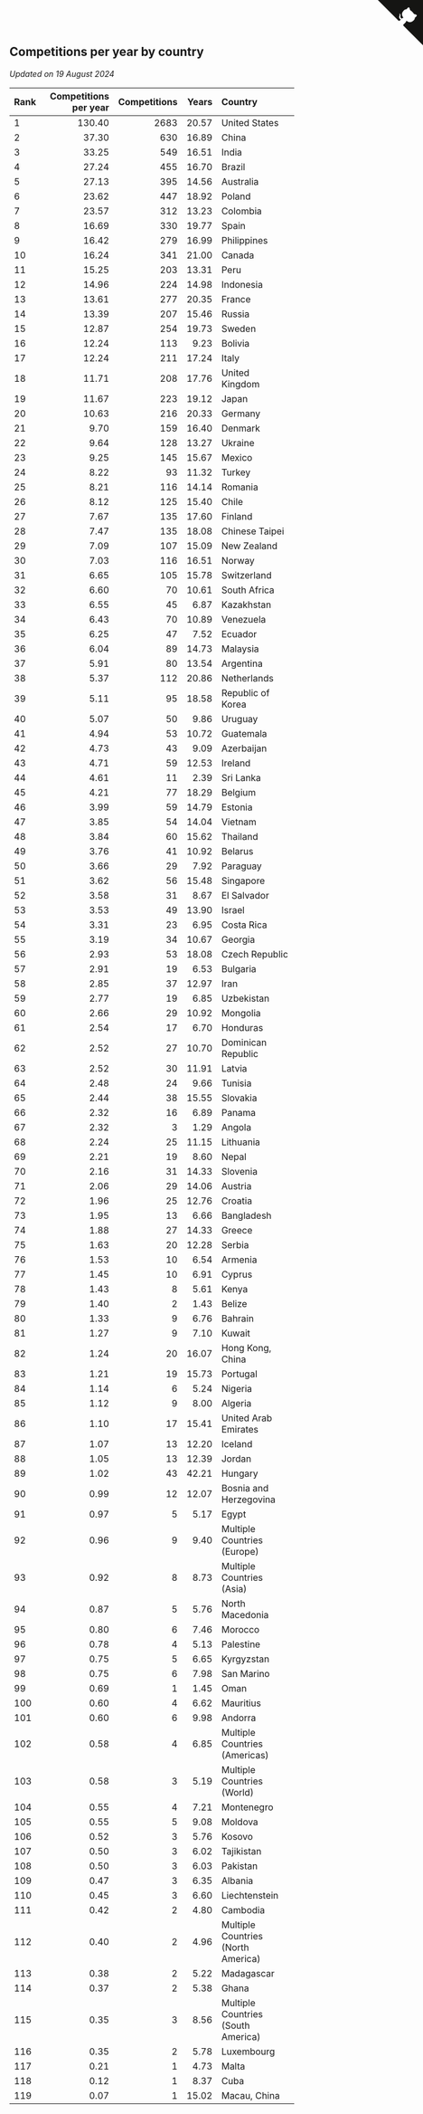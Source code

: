 ## Competitions per year by country

*Updated on 19 August 2024*

| Rank | Competitions per year | Competitions | Years | Country |
| :--- | ---: | ---: | ---: | :--- |
| 1 | 130.40 | 2683 | 20.57 | United States |
| 2 | 37.30 | 630 | 16.89 | China |
| 3 | 33.25 | 549 | 16.51 | India |
| 4 | 27.24 | 455 | 16.70 | Brazil |
| 5 | 27.13 | 395 | 14.56 | Australia |
| 6 | 23.62 | 447 | 18.92 | Poland |
| 7 | 23.57 | 312 | 13.23 | Colombia |
| 8 | 16.69 | 330 | 19.77 | Spain |
| 9 | 16.42 | 279 | 16.99 | Philippines |
| 10 | 16.24 | 341 | 21.00 | Canada |
| 11 | 15.25 | 203 | 13.31 | Peru |
| 12 | 14.96 | 224 | 14.98 | Indonesia |
| 13 | 13.61 | 277 | 20.35 | France |
| 14 | 13.39 | 207 | 15.46 | Russia |
| 15 | 12.87 | 254 | 19.73 | Sweden |
| 16 | 12.24 | 113 | 9.23 | Bolivia |
| 17 | 12.24 | 211 | 17.24 | Italy |
| 18 | 11.71 | 208 | 17.76 | United Kingdom |
| 19 | 11.67 | 223 | 19.12 | Japan |
| 20 | 10.63 | 216 | 20.33 | Germany |
| 21 | 9.70 | 159 | 16.40 | Denmark |
| 22 | 9.64 | 128 | 13.27 | Ukraine |
| 23 | 9.25 | 145 | 15.67 | Mexico |
| 24 | 8.22 | 93 | 11.32 | Turkey |
| 25 | 8.21 | 116 | 14.14 | Romania |
| 26 | 8.12 | 125 | 15.40 | Chile |
| 27 | 7.67 | 135 | 17.60 | Finland |
| 28 | 7.47 | 135 | 18.08 | Chinese Taipei |
| 29 | 7.09 | 107 | 15.09 | New Zealand |
| 30 | 7.03 | 116 | 16.51 | Norway |
| 31 | 6.65 | 105 | 15.78 | Switzerland |
| 32 | 6.60 | 70 | 10.61 | South Africa |
| 33 | 6.55 | 45 | 6.87 | Kazakhstan |
| 34 | 6.43 | 70 | 10.89 | Venezuela |
| 35 | 6.25 | 47 | 7.52 | Ecuador |
| 36 | 6.04 | 89 | 14.73 | Malaysia |
| 37 | 5.91 | 80 | 13.54 | Argentina |
| 38 | 5.37 | 112 | 20.86 | Netherlands |
| 39 | 5.11 | 95 | 18.58 | Republic of Korea |
| 40 | 5.07 | 50 | 9.86 | Uruguay |
| 41 | 4.94 | 53 | 10.72 | Guatemala |
| 42 | 4.73 | 43 | 9.09 | Azerbaijan |
| 43 | 4.71 | 59 | 12.53 | Ireland |
| 44 | 4.61 | 11 | 2.39 | Sri Lanka |
| 45 | 4.21 | 77 | 18.29 | Belgium |
| 46 | 3.99 | 59 | 14.79 | Estonia |
| 47 | 3.85 | 54 | 14.04 | Vietnam |
| 48 | 3.84 | 60 | 15.62 | Thailand |
| 49 | 3.76 | 41 | 10.92 | Belarus |
| 50 | 3.66 | 29 | 7.92 | Paraguay |
| 51 | 3.62 | 56 | 15.48 | Singapore |
| 52 | 3.58 | 31 | 8.67 | El Salvador |
| 53 | 3.53 | 49 | 13.90 | Israel |
| 54 | 3.31 | 23 | 6.95 | Costa Rica |
| 55 | 3.19 | 34 | 10.67 | Georgia |
| 56 | 2.93 | 53 | 18.08 | Czech Republic |
| 57 | 2.91 | 19 | 6.53 | Bulgaria |
| 58 | 2.85 | 37 | 12.97 | Iran |
| 59 | 2.77 | 19 | 6.85 | Uzbekistan |
| 60 | 2.66 | 29 | 10.92 | Mongolia |
| 61 | 2.54 | 17 | 6.70 | Honduras |
| 62 | 2.52 | 27 | 10.70 | Dominican Republic |
| 63 | 2.52 | 30 | 11.91 | Latvia |
| 64 | 2.48 | 24 | 9.66 | Tunisia |
| 65 | 2.44 | 38 | 15.55 | Slovakia |
| 66 | 2.32 | 16 | 6.89 | Panama |
| 67 | 2.32 | 3 | 1.29 | Angola |
| 68 | 2.24 | 25 | 11.15 | Lithuania |
| 69 | 2.21 | 19 | 8.60 | Nepal |
| 70 | 2.16 | 31 | 14.33 | Slovenia |
| 71 | 2.06 | 29 | 14.06 | Austria |
| 72 | 1.96 | 25 | 12.76 | Croatia |
| 73 | 1.95 | 13 | 6.66 | Bangladesh |
| 74 | 1.88 | 27 | 14.33 | Greece |
| 75 | 1.63 | 20 | 12.28 | Serbia |
| 76 | 1.53 | 10 | 6.54 | Armenia |
| 77 | 1.45 | 10 | 6.91 | Cyprus |
| 78 | 1.43 | 8 | 5.61 | Kenya |
| 79 | 1.40 | 2 | 1.43 | Belize |
| 80 | 1.33 | 9 | 6.76 | Bahrain |
| 81 | 1.27 | 9 | 7.10 | Kuwait |
| 82 | 1.24 | 20 | 16.07 | Hong Kong, China |
| 83 | 1.21 | 19 | 15.73 | Portugal |
| 84 | 1.14 | 6 | 5.24 | Nigeria |
| 85 | 1.12 | 9 | 8.00 | Algeria |
| 86 | 1.10 | 17 | 15.41 | United Arab Emirates |
| 87 | 1.07 | 13 | 12.20 | Iceland |
| 88 | 1.05 | 13 | 12.39 | Jordan |
| 89 | 1.02 | 43 | 42.21 | Hungary |
| 90 | 0.99 | 12 | 12.07 | Bosnia and Herzegovina |
| 91 | 0.97 | 5 | 5.17 | Egypt |
| 92 | 0.96 | 9 | 9.40 | Multiple Countries (Europe) |
| 93 | 0.92 | 8 | 8.73 | Multiple Countries (Asia) |
| 94 | 0.87 | 5 | 5.76 | North Macedonia |
| 95 | 0.80 | 6 | 7.46 | Morocco |
| 96 | 0.78 | 4 | 5.13 | Palestine |
| 97 | 0.75 | 5 | 6.65 | Kyrgyzstan |
| 98 | 0.75 | 6 | 7.98 | San Marino |
| 99 | 0.69 | 1 | 1.45 | Oman |
| 100 | 0.60 | 4 | 6.62 | Mauritius |
| 101 | 0.60 | 6 | 9.98 | Andorra |
| 102 | 0.58 | 4 | 6.85 | Multiple Countries (Americas) |
| 103 | 0.58 | 3 | 5.19 | Multiple Countries (World) |
| 104 | 0.55 | 4 | 7.21 | Montenegro |
| 105 | 0.55 | 5 | 9.08 | Moldova |
| 106 | 0.52 | 3 | 5.76 | Kosovo |
| 107 | 0.50 | 3 | 6.02 | Tajikistan |
| 108 | 0.50 | 3 | 6.03 | Pakistan |
| 109 | 0.47 | 3 | 6.35 | Albania |
| 110 | 0.45 | 3 | 6.60 | Liechtenstein |
| 111 | 0.42 | 2 | 4.80 | Cambodia |
| 112 | 0.40 | 2 | 4.96 | Multiple Countries (North America) |
| 113 | 0.38 | 2 | 5.22 | Madagascar |
| 114 | 0.37 | 2 | 5.38 | Ghana |
| 115 | 0.35 | 3 | 8.56 | Multiple Countries (South America) |
| 116 | 0.35 | 2 | 5.78 | Luxembourg |
| 117 | 0.21 | 1 | 4.73 | Malta |
| 118 | 0.12 | 1 | 8.37 | Cuba |
| 119 | 0.07 | 1 | 15.02 | Macau, China |


<a href="https://github.com/JustinTimeCuber/wca_statistics" class="github-corner" aria-label="View source on Github"><svg width="80" height="80" viewBox="0 0 250 250" style="fill:#151513; color:#fff; position: absolute; top: 0; border: 0; right: 0;" aria-hidden="true"><path d="M0,0 L115,115 L130,115 L142,142 L250,250 L250,0 Z"></path><path d="M128.3,109.0 C113.8,99.7 119.0,89.6 119.0,89.6 C122.0,82.7 120.5,78.6 120.5,78.6 C119.2,72.0 123.4,76.3 123.4,76.3 C127.3,80.9 125.5,87.3 125.5,87.3 C122.9,97.6 130.6,101.9 134.4,103.2" fill="currentColor" style="transform-origin: 130px 106px;" class="octo-arm"></path><path d="M115.0,115.0 C114.9,115.1 118.7,116.5 119.8,115.4 L133.7,101.6 C136.9,99.2 139.9,98.4 142.2,98.6 C133.8,88.0 127.5,74.4 143.8,58.0 C148.5,53.4 154.0,51.2 159.7,51.0 C160.3,49.4 163.2,43.6 171.4,40.1 C171.4,40.1 176.1,42.5 178.8,56.2 C183.1,58.6 187.2,61.8 190.9,65.4 C194.5,69.0 197.7,73.2 200.1,77.6 C213.8,80.2 216.3,84.9 216.3,84.9 C212.7,93.1 206.9,96.0 205.4,96.6 C205.1,102.4 203.0,107.8 198.3,112.5 C181.9,128.9 168.3,122.5 157.7,114.1 C157.9,116.9 156.7,120.9 152.7,124.9 L141.0,136.5 C139.8,137.7 141.6,141.9 141.8,141.8 Z" fill="currentColor" class="octo-body"></path></svg></a><style>.github-corner:hover .octo-arm{animation:octocat-wave 560ms ease-in-out}@keyframes octocat-wave{0%,100%{transform:rotate(0)}20%,60%{transform:rotate(-25deg)}40%,80%{transform:rotate(10deg)}}@media (max-width:500px){.github-corner:hover .octo-arm{animation:none}.github-corner .octo-arm{animation:octocat-wave 560ms ease-in-out}}</style>
